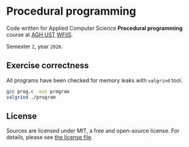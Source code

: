# Procedural programming

Code written for Applied Computer Science **Procedural programming** course at [AGH UST](https://www.agh.edu.pl/en) [WFiIS](https://www.fis.agh.edu.pl/en/).

Semester `2`, year `2020`.

## Exercise correctness

All programs have been checked for memory leaks with `valgrind` tool.

```bash
gcc prog.c -out program
valgrind ./program
```

## License

Sources are licensed under MIT, a free and open-source license. For details, please see [the license file](LICENSE.md).

